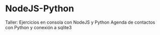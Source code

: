 # NodeJS-Python
Taller: Ejercicios en consola con NodeJS y Python
Agenda de contactos con Python y conexión a sqlite3
